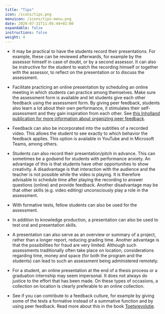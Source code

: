 ```yaml
---
title: "Tips"
icon: /icons/tips.png
menuicon: /icons/tips-menu.png
date: 2020-07-31T11:05:44+02:00
expandable: false
instructions: false
weight: 4
---
```


* It may be practical to have the students record their presentations. For example, these can be reviewed afterwards, for example by the assessor himself in case of doubt, or by a second assessor. It can also be instructive for the student to watch the recording himself or together with the assessor, to reflect on the presentation or to discuss the assessment.

* Facilitate practicing an online presentation by scheduling an online meeting in which students can practice among themselves. Make sure the assessment form is available and let students give each other feedback using the assessment form. By giving peer feedback, students also learn a lot about their own performance, it stimulates their self-assessment and they gain inspiration from each other. See [this Inholland publication for more information about organizing peer feedback](https://www.inholland.nl/media/18717/inh_factsheet-peerreview_a4-nl-digitaal.pdf).

* Feedback can also be incorporated into the subtitles of a recorded video. This allows the student to see exactly to which behavior the feedback applies. This option is available in YouTube and in Microsoft Teams, among others.

* Students can also record their presentation/pitch in advance. This can sometimes be a godsend for students with performance anxiety. An advantage of this is that students have other opportunities to show creativity. A disadvantage is that interaction with the audience and the teacher is not possible while the video is playing. It is therefore advisable to schedule time after playing the recording to answer questions (online) and provide feedback. Another disadvantage may be that other skills (e.g. video editing) unconsciously play a role in the assessment.

* With formative tests, fellow students can also be used for the assessment.

* In addition to knowledge production, a presentation can also be used to test oral and presentation skills.

* A presentation can also serve as an overview or summary of a project, rather than a longer report, reducing grading time. Another advantage is that the possibilities for fraud are very limited. Although such assessments traditionally often take place on location, considerations regarding time, money and space (for both the program and the students) can lead to such an assessment being administered remotely.

* For a student, an online presentation at the end of a thesis process or a graduation internship may seem impersonal. It does not always do justice to the effort that has been made. On these types of occasions, a collection on location is clearly preferable to an online collection.

* See if you can contribute to a feedback culture, for example by giving some of the tests a formative instead of a summative function and by using peer feedback. Read more about this in the book [Toetsrevolutie](https://toetsrevolutie.nl/wp-content/uploads/2018/05/Toetsrevolutie-Naar-een-feedbackcultuur-in-het-hoger-onderwijs-WEB.pdf).
